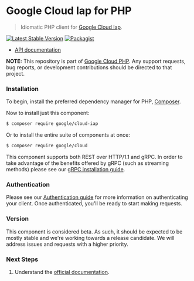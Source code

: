 # Google Cloud Iap for PHP

> Idiomatic PHP client for [Google Cloud Iap](https://cloud.google.com/iap).

[![Latest Stable Version](https://poser.pugx.org/google/cloud-iap/v/stable)](https://packagist.org/packages/google/cloud-iap) [![Packagist](https://img.shields.io/packagist/dm/google/cloud-iap.svg)](https://packagist.org/packages/google/cloud-iap)

* [API documentation](http://googleapis.github.io/google-cloud-php/#/docs/cloud-iap/latest/iap/readme)

**NOTE:** This repository is part of [Google Cloud PHP](https://github.com/googleapis/google-cloud-php). Any
support requests, bug reports, or development contributions should be directed to
that project.

### Installation

To begin, install the preferred dependency manager for PHP, [Composer](https://getcomposer.org/).

Now to install just this component:

```sh
$ composer require google/cloud-iap
```

Or to install the entire suite of components at once:

```sh
$ composer require google/cloud
```

This component supports both REST over HTTP/1.1 and gRPC. In order to take advantage of the benefits offered by gRPC (such as streaming methods)
please see our [gRPC installation guide](https://cloud.google.com/php/grpc).

### Authentication

Please see our [Authentication guide](https://github.com/googleapis/google-cloud-php/blob/main/AUTHENTICATION.md) for more information
on authenticating your client. Once authenticated, you'll be ready to start making requests.

### Version

This component is considered beta. As such, it should be expected to be mostly
stable and we're working towards a release candidate. We will address issues
and requests with a higher priority.

### Next Steps

1. Understand the [official documentation](https://cloud.google.com/iap/docs).
